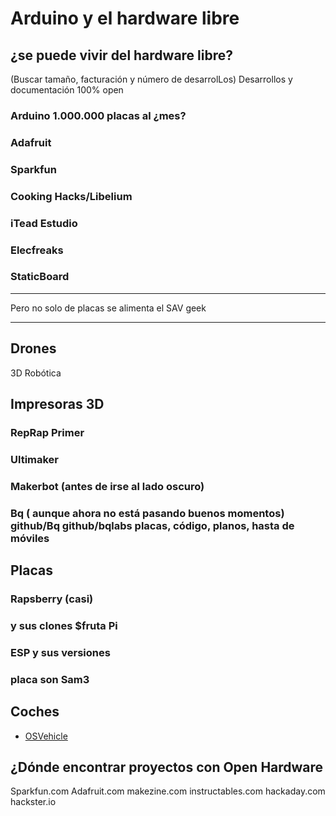 # Arduino y el hardware libre

## ¿se puede vivir del hardware libre?
(Buscar tamaño, facturación y número de desarrolLos)
Desarrollos y documentación 100% open
### Arduino 1.000.000 placas al ¿mes?

### Adafruit

### Sparkfun

### Cooking Hacks/Libelium

### iTead Estudio

### Elecfreaks

### StaticBoard
* * *
Pero no solo de placas se alimenta el SAV geek
* * *

## Drones

3D Robótica

## Impresoras 3D

### RepRap Primer

### Ultimaker

### Makerbot (antes de irse al lado oscuro)

### Bq ( aunque ahora no está pasando buenos momentos) github/Bq github/bqlabs placas, código, planos, hasta de móviles

## Placas

### Rapsberry (casi)

### y sus clones $fruta Pi

### ESP y sus versiones

### placa son Sam3

## Coches
* [OSVehicle](https://www.osvehicle.com/)


## ¿Dónde encontrar proyectos con Open Hardware

Sparkfun.com
Adafruit.com
makezine.com
instructables.com
hackaday.com
hackster.io
